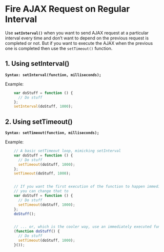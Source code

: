 # Fire AJAX Request on Regular Interval
Use **`setInterval()`** when you want to send AJAX request at a particular interval every time and don’t want to depend on the previous request is completed or not.
But if you want to execute the AJAX when the previous one is completed then use the `setTimeout()` function.


## 1. Using setInterval()
**`Syntax: setInterval(function, milliseconds);`**

Example:
```javascript
    var doStuff = function () {
      // Do stuff
    };
    setInterval(doStuff, 1000);
```

## 2. Using setTimeout()
**`Syntax: setTimeout(function, milliseconds);`**

Example:
```javascript
    // A basic setTimeout loop, mimicking setInterval
    var doStuff = function () {
      // Do stuff
      setTimeout(doStuff, 1000);
    };
    setTimeout(doStuff, 1000);


    // If you want the first execution of the function to happen immediately,
    // you can change that to
    var doStuff = function () {
      // Do stuff
      setTimeout(doStuff, 1000);
    };
    doStuff();


    // ... or, which is the cooler way, use an immediately executed function:
    (function doStuff() {
      // Do stuff
      setTimeout(doStuff, 1000);
    }());
```
